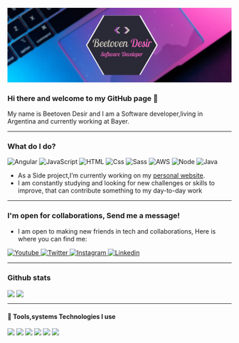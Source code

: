[![Header](https://github.com/dbeetoven/dbeetoven/blob/master/banner.png 'Header')](https://dbeetoven.github.io/dbeetoven/)

### Hi there and welcome to my GitHub page 👋

My name is Beetoven Desir and I am a Software developer,living in Argentina and currently working at Bayer.

---

### What do I do?

<p>
  <img alt="Angular" src="https://img.shields.io/badge/Angular-DD0031?logo=angular&logoColor=white&style=for-the-badge" />
  <img alt="JavaScript" src="https://img.shields.io/badge/JavaScript-F7DF1E?logo=javascript&logoColor=white&style=for-the-badge" />
  <img alt="HTML" src="https://img.shields.io/badge/HTML-E34F26?logo=html5&logoColor=white&style=for-the-badge" />
  <img alt="Css" src="https://img.shields.io/badge/CSS-1572B6?logo=css3&logoColor=white&style=for-the-badge" />
  <img alt="Sass" src="https://img.shields.io/badge/Sass-CC6699?logo=sass&logoColor=white&style=for-the-badge" />
  <img alt="AWS" src="https://img.shields.io/badge/AWS-FF9900?logo=amazon&logoColor=white&style=for-the-badge" />
    <img alt="Node" src="https://img.shields.io/badge/Node.js-339933?logo=node.js&logoColor=white&style=for-the-badge" />
   <img alt="Java" src="https://img.shields.io/badge/Java-5382a1?logo=java&logoColor=white&style=for-the-badge" />
</p>

- As a Side project,I’m currently working on my <a href="https://dbeetoven.github.io/dbeetoven">personal website</a>.
- I am constantly studying and looking for new challenges or skills to improve, that can contribute something to my day-to-day work

---

### I'm open for collaborations, Send me a message!

- I am open to making new friends in tech and collaborations, Here is where you can find me:

<p>
  <a href="https://dev.to/dbeetoven">
    <img alt="Youtube" src="https://img.shields.io/badge/DEV.TO-0A0A0A?logo=dev.to&logoColor=white&style=for-the-badge" />
  </a>

  <a href="https://twitter.com/dbeetoven">
    <img alt="Twitter" src="https://img.shields.io/badge/Twitter-1DA1F2?logo=twitter&logoColor=white&style=for-the-badge" />
  </a>
  <a href="https://www.instagram.com/dbeetoven/">
    <img alt="Instagram" src="https://img.shields.io/badge/Instagram-E4405F?logo=instagram&logoColor=white&style=for-the-badge" />
  </a>
  <a href="https://www.linkedin.com/in/dbeetoven/">
    <img alt="Linkedin" src="https://img.shields.io/badge/linkedin-0077B5?logo=linkedin&logoColor=white&style=for-the-badge" />
  </a>
</p>

---

### Github stats

<img align="center" src="https://github-readme-stats.vercel.app/api?username=dbeetoven&count_private=true&title_color=FF66C4&icon_color=9446A6&text_color=C9C6B7&custom_title=Beetoven+Desir's+GitHub+Stats&show_icons=true" />
<a href="https://github.com/dbeetoven">
  <img align="center" src="https://github-readme-stats.vercel.app/api/top-langs/?username=dbeetoven&layout=compact&title_color=FF66C4&text_color=C9C6B7&icon_color=C9C6B7" />
</a>
 
 ---

#### 🔧 Tools,systems Technologies I use

![](https://img.shields.io/badge/OS-Linux-informational?style=flat&logo=linux&logoColor=white&color=FCC624)
![](https://img.shields.io/badge/Catalina-informational?style=flat&logo=apple&logoColor=white&color=FCC624)
![](https://img.shields.io/badge/Editor-IntelliJ_IDEA-informational?style=flat&logo=intellij-idea&logoColor=white&color=A42E2B)
![](https://img.shields.io/badge/Visual-Studio-Code?style=flat&logo=vscode&logoColor=white&color=007ACC)
![](https://img.shields.io/badge/Shell-Zsh-informational?style=flat&logo=gnu-bash&logoColor=white&color=019733)
![](https://img.shields.io/badge/Tools-Docker-informational?style=flat&logo=docker&logoColor=white&color=2496ED)

<!-- Resources -->
<!-- Icons: https://simpleicons.org/ -->
<!-- GitHub Stats: https://github.com/anuraghazra/github-readme-stats -->
<!-- Emojis: https://emojipedia.org/emoji/ -->
<!-- HTML Emojis: https://www.fileformat.info/index.htm -->
<!-- Shields: https://shields.io/ -->
<!-- Awesome GitHub Profile README: https://github.com/abhisheknaiidu/awesome-github-profile-readme -->
